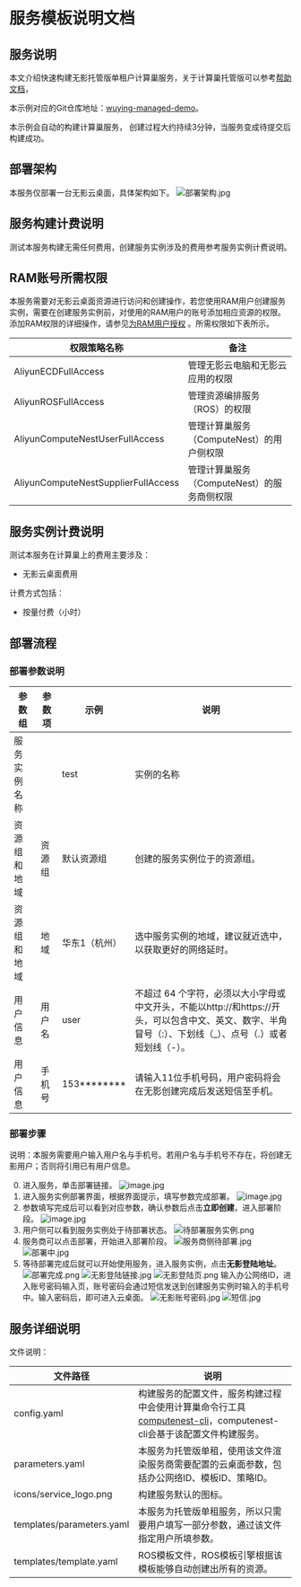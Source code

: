 # 服务模板说明文档

## 服务说明

本文介绍快速构建无影托管版单租户计算巢服务，关于计算巢托管版可以参考[帮助文档](https://help.aliyun.com/zh/compute-nest/create-a-fully-managed-service?spm=a2c4g.11174283.0.i5)，

本示例对应的Git仓库地址：[wuying-managed-demo](https://github.com/aliyun-computenest/wuying-managed-demo)。

本示例会自动的构建计算巢服务， 创建过程大约持续3分钟，当服务变成待提交后构建成功。

## 部署架构

本服务仅部署一台无影云桌面，具体架构如下。
![部署架构.jpg](architecture.png)

## 服务构建计费说明

测试本服务构建无需任何费用，创建服务实例涉及的费用参考服务实例计费说明。

## RAM账号所需权限

本服务需要对无影云桌面资源进行访问和创建操作，若您使用RAM用户创建服务实例，需要在创建服务实例前，对使用的RAM用户的账号添加相应资源的权限。添加RAM权限的详细操作，请参见[为RAM用户授权](https://help.aliyun.com/document_detail/121945.html)
。所需权限如下表所示。

| 权限策略名称                              | 备注                          |
|-------------------------------------|-----------------------------|
| AliyunECDFullAccess                | 管理无影云电脑和无影云应用的权限            |
| AliyunROSFullAccess                 | 管理资源编排服务（ROS）的权限            |
| AliyunComputeNestUserFullAccess     | 管理计算巢服务（ComputeNest）的用户侧权限  |
| AliyunComputeNestSupplierFullAccess | 管理计算巢服务（ComputeNest）的服务商侧权限 |

## 服务实例计费说明

测试本服务在计算巢上的费用主要涉及：

- 无影云桌面费用

计费方式包括：

- 按量付费（小时）

## 部署流程

### 部署参数说明

| 参数组    | 参数项            | 示例          | 说明                                                                 |
|--------|----------------|-------------|--------------------------------------------------------------------|
| 服务实例名称 |                | test        | 实例的名称                                                              |
| 资源组和地域 | 资源组            | 默认资源组       | 创建的服务实例位于的资源组。                                                     |
| 资源组和地域 | 地域             | 华东1（杭州）     | 选中服务实例的地域，建议就近选中，以获取更好的网络延时。                                       |
| 用户信息   | 用户名            | user        |  不超过 64 个字符，必须以大小字母或中文开头，不能以http://和https://开头，可以包含中文、英文、数字、半角冒号（:）、下划线（_）、点号（.）或者短划线（-）。|
| 用户信息   | 手机号          | 153******** | 请输入11位手机号码，用户密码将会在无影创建完成后发送短信至手机。       |                                 |

### 部署步骤
说明：本服务需要用户输入用户名与手机号。若用户名与手机号不存在，将创建无影用户；否则将引用已有用户信息。

0. 进入服务，单击部署链接。
   ![image.jpg](部署链接.jpg)
1. 进入服务实例部署界面，根据界面提示，填写参数完成部署。
   ![image.jpg](服务实例创建页.jpg)
2. 参数填写完成后可以看到对应参数，确认参数后点击**立即创建**，进入部署阶段。
   ![image.jpg](参数预览.jpg)
3. 用户侧可以看到服务实例处于待部署状态。
   ![待部署服务实例.png](用户侧待部署.jpg)
4. 服务商可以点击部署，开始进入部署阶段。
   ![服务商侧待部署.jpg](服务商侧待部署.jpg)
   ![部署中.jpg](部署中.jpg)
5. 等待部署完成后就可以开始使用服务，进入服务实例，点击**无影登陆地址**。
   ![部署完成.png](部署完成.jpg)
   ![无影登陆链接.jpg](无影登陆链接.jpg)
   ![无影登陆页.png](无影登陆页.jpg)
   输入办公网络ID，进入账号密码输入页，账号密码会通过短信发送到创建服务实例时输入的手机号中。输入密码后，即可进入云桌面。
   ![无影账号密码.jpg](无影账号密码页.jpg)
   ![短信.jpg](短信.jpg)

## 服务详细说明

文件说明：

| 文件路径                      | 说明                                                                                                                   |
|---------------------------|----------------------------------------------------------------------------------------------------------------------|
| config.yaml               | 构建服务的配置文件，服务构建过程中会使用计算巢命令行工具[computenest-cli](https://pypi.org/project/computenest-cli/)，computenest-cli会基于该配置文件构建服务。 |
| parameters.yaml           | 本服务为托管版单租，使用该文件渲染服务商需要配置的云桌面参数，包括办公网络ID、模板ID、策略ID。                                                                   |
| icons/service_logo.png    | 构建服务默认的图标。                                                                                                           |
| templates/parameters.yaml | 本服务为托管版单租服务，所以只需要用户填写一部分参数，通过该文件指定用户所填参数。                                                                            |
| templates/template.yaml   | ROS模板文件，ROS模板引擎根据该模板能够自动创建出所有的资源。                                                                                    |